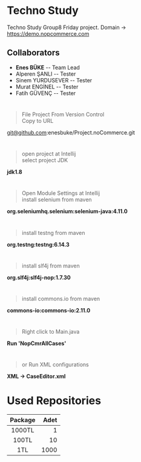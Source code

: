# Techno Study


Techno Study Group8 Friday project.
Domain -> https://demo.nopcommerce.com


## Collaborators
 *  **Enes BÜKE** -- Team Lead 
 * Alperen ŞANLI -- Tester
 * Sinem YURDUSEVER -- Tester
 * Murat ENGİNEL -- Tester
 * Fatih GÜVENÇ -- Tester
#
#
#



   

> File Project From Version Control  
> Copy to URL  
   
git@github.com:enesbuke/Project.noCommerce.git  
#
> open project at Intellij  
> select project JDK  

**jdk1.8**  
#
> Open Module Settings at Intellij  
> install selenium from maven

**org.seleniumhq.selenium:selenium-java:4.11.0**  
#
> install testng from maven

**org.testng:testng:6.14.3**  
#
> install slf4j from maven

**org.slf4j:slf4j-nop:1.7.30**  
#
> install commons.io from maven

**commons-io:commons-io:2.11.0**  
#
> Right click to Main.java

**Run 'NopCmrAllCases'**  
#
>  or Run XML configurations

**XML -> CaseEditor.xml**  
#


# Used Repositories

| Package   | Adet  |
|:-------:| -----:|
| 1000TL  | 1     |
| 100TL   | 10    |
| 1TL     | 1000  |



